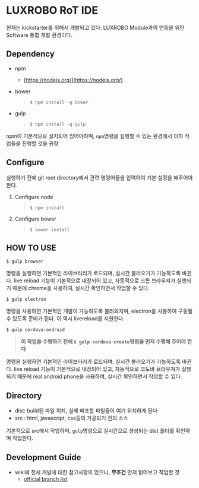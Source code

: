 LUXROBO RoT IDE
===============

현재는 kickstarter를 위해서 개발되고 있다.
LUXROBO Module과의 연동을 위한 Software 통합 개발 환경이다.

## Dependency

* npm
	* [https://nodejs.org/](https://nodejs.org/)
* bower
	> `$ npm install -g bower`
	
* gulp
	> `$ npm install -g gulp`

npm이 기본적으로 설치되어 있어야하며, `npm`명령을 실행할 수 있는 환경에서 이하 작업들을 진행할 것을 권장

## Configure

실행하기 전에 git root directory에서 관련 명령어들을 입력하여 기본 설정을 해주어야 한다.

1. Configure node
	> `$ npm install`
	
2. Configure bower
	> `$ bower install`
	

## HOW TO USE

`$ gulp browser`

명령을 실행하면 기본적인 라이브러리가 로드되며, 실시간 불러오기가 가능하도록 바뀐다. live reload 기능이 기본적으로 내장되어 있고, 자동적으로 크롬 브라우져가 실행되기 때문에 chrome을 사용하여, 실시간 확인하면서 작업할 수 있다.

`$ gulp electron`

명령을 사용하면 기본적인 개발이 가능하도록 불러와지며, electron을 사용하여 구동될 수 있도록 준비가 된다. 이 역시 livereload를 지원한다.

`$ gulp cordova-android`

> **이 작업을 수행하기 전에 `$ gulp cordova-create`명령을 먼저 수행해 주어야 한다**

명령을 실행하면 기본적인 라이브러리가 로드되며, 실시간 불러오기가 가능하도록 바뀐다. live reload 기능이 기본적으로 내장되어 있고, 자동적으로 코도바 브라우져가 실행되기 때문에 real android phone을 사용하여, 실시간 확인하면서 작업할 수 있다.

## Directory

* dist: build된 파일 위치, 실제 배포할 파일들이 여기 위치하게 된다
* src : html, javascript, css등의 가공되기 전의 소스

기본적으로 src에서 작업하며, `gulp`명령으로 실시간으로 생성되는 dist 폴더를 확인하며 작업한다.

## Development Guide

* wiki에 전체 개발에 대한 참고사항이 있으니, **무조건** 먼저 읽어보고 작업할 것
	* [official branch list](https://git.luxrobo.com/IDE/production/wikis/officialBrunchList#official-brunch-list)